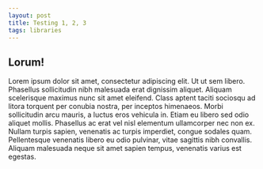 ```yaml
---
layout: post
title: Testing 1, 2, 3
tags: libraries
---
```


## Lorum!

Lorem ipsum dolor sit amet, consectetur adipiscing elit. Ut ut sem libero. Phasellus sollicitudin nibh malesuada erat dignissim aliquet. Aliquam scelerisque maximus nunc sit amet eleifend. Class aptent taciti sociosqu ad litora torquent per conubia nostra, per inceptos himenaeos. Morbi sollicitudin arcu mauris, a luctus eros vehicula in. Etiam eu libero sed odio aliquet mollis. Phasellus ac erat vel nisl elementum ullamcorper nec non ex. Nullam turpis sapien, venenatis ac turpis imperdiet, congue sodales quam. Pellentesque venenatis libero eu odio pulvinar, vitae sagittis nibh convallis. Aliquam malesuada neque sit amet sapien tempus, venenatis varius est egestas. 